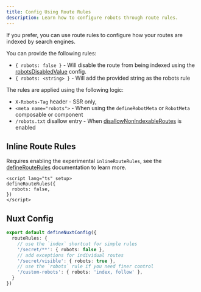 ```yaml
---
title: Config Using Route Rules
description: Learn how to configure robots through route rules.
---
```


If you prefer, you can use route rules to configure how your routes are indexed by search engines.

You can provide the following rules:

- `{ robots: false }` - Will disable the route from being indexed using the [robotsDisabledValue](/robots/api/config#robotsdisabledvalue) config.
- `{ robots: <string> }` - Will add the provided string as the robots rule

The rules are applied using the following logic:
- `X-Robots-Tag` header - SSR only,
- `<meta name="robots">` - When using the `defineRobotMeta` or `RobotMeta` composable or component
- `/robots.txt` disallow entry - When [disallowNonIndexableRoutes](/robots/api/config#robotsdisabledvalue) is enabled

## Inline Route Rules

Requires enabling the experimental `inlineRouteRules`, see the [defineRouteRules](https://nuxt.com/docs/api/utils/define-route-rules) documentation
to learn more.

```vue
<script lang="ts" setup>
defineRouteRules({
  robots: false,
})
</script>
```

## Nuxt Config

```ts [nuxt.config.ts]
export default defineNuxtConfig({
  routeRules: {
    // use the `index` shortcut for simple rules
    '/secret/**': { robots: false },
    // add exceptions for individual routes
    '/secret/visible': { robots: true },
    // use the `robots` rule if you need finer control
    '/custom-robots': { robots: 'index, follow' },
  }
})
```
